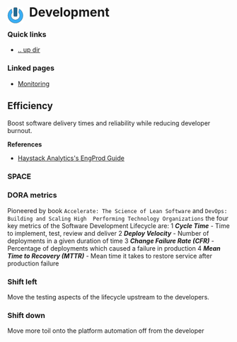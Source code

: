 # Development <img style="margin: 6px 13px 0px 0px" align="left" src="../data/images/logo_36x36.png" />

### Quick links
- [.. up dir](../README.md)

### Linked pages
* [Monitoring](monitoring/README.md)

## Efficiency
Boost software delivery times and reliability while reducing developer burnout.

**References**
* [Haystack Analytics's EngProd Guide](https://www.engprod.guide/docs/what-is-engprod)

### SPACE

### DORA metrics
Pioneered by book `Accelerate: The Science of Lean Software` and `DevOps: Building and Scaling High 
Performing Technology Organizations` the four key metrics of the Software Development Lifecycle are:
1 ***Cycle Time*** - Time to implement, test, review and deliver
2 ***Deploy Velocity*** - Number of deployments in a given duration of time
3 ***Change Failure Rate (CFR)*** - Percentage of deployments which caused a failure in production
4 ***Mean Time to Recovery (MTTR)*** - Mean time it takes to restore service after production failure

### Shift left
Move the testing aspects of the lifecycle upstream to the developers.

### Shift down
Move more toil onto the platform automation off from the developer

<!-- 
vim: ts=2:sw=2:sts=2
-->
